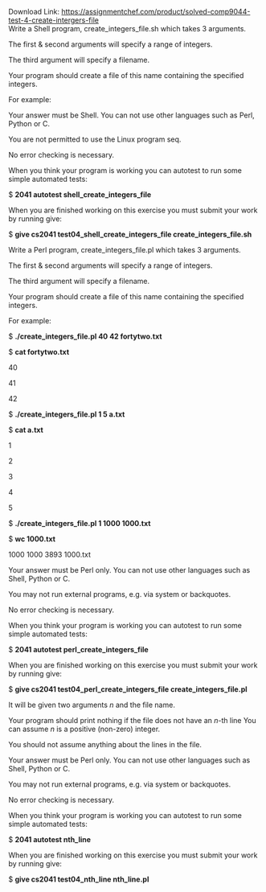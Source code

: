 Download Link: https://assignmentchef.com/product/solved-comp9044-test-4-create-intergers-file
<br>
Write a Shell program, create_integers_file.sh which takes 3 arguments.

The first &amp; second arguments will specify a range of integers.

The third argument will specify a filename.

Your program should create a file of this name containing the specified integers.

For example:

Your answer must be Shell. You can not use other languages such as Perl, Python or C.

You are not permitted to use the Linux program seq.

No error checking is necessary.

When you think your program is working you can autotest to run some simple automated tests:

$ <strong>2041 autotest shell_create_integers_file</strong>

When you are finished working on this exercise you must submit your work by running give:

$ <strong>give cs2041 test04_shell_create_integers_file create_integers_file.sh</strong>

Write a Perl program, create_integers_file.pl which takes 3 arguments.

The first &amp; second arguments will specify a range of integers.

The third argument will specify a filename.

Your program should create a file of this name containing the specified integers.

For example:

$ <strong>./create_integers_file.pl 40 42 fortytwo.txt</strong>

$ <strong>cat fortytwo.txt</strong>

40

41

42

$ <strong>./create_integers_file.pl 1 5 a.txt</strong>

$ <strong>cat a.txt</strong>

1

2

3

4

5

$ <strong>./create_integers_file.pl 1 1000  1000.txt</strong>

$ <strong>wc 1000.txt</strong>

1000 1000 3893 1000.txt

Your answer must be Perl only. You can not use other languages such as Shell, Python or C.

You may not run external programs, e.g. via system or backquotes.

No error checking is necessary.

When you think your program is working you can autotest to run some simple automated tests:

$ <strong>2041 autotest perl_create_integers_file</strong>

When you are finished working on this exercise you must submit your work by running give:

$ <strong>give cs2041 test04_perl_create_integers_file create_integers_file.pl</strong>

It will be given two arguments <em>n</em> and the file name.

Your program should print nothing if the file does not have an <em>n</em>-th line You can assume <em>n</em> is a positive (non-zero) integer.

You should not assume anything about the lines in the file.

Your answer must be Perl only. You can not use other languages such as Shell, Python or C.

You may not run external programs, e.g. via system or backquotes.

No error checking is necessary.

When you think your program is working you can autotest to run some simple automated tests:

$ <strong>2041 autotest nth_line</strong>

When you are finished working on this exercise you must submit your work by running give:

$ <strong>give cs2041 test04_nth_line nth_line.pl</strong>